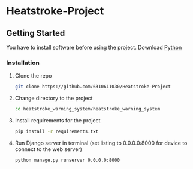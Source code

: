 # Heatstroke-Project
## Getting Started
You have to install software before using the project.
Download [Python](https://www.python.org/downloads/)


### Installation
1. Clone the repo
    ```sh
    git clone https://github.com/6310611030/Heatstroke-Project
    ```
2. Change directory to the project
    ```sh
    cd heatstroke_warning_system/heatstroke_warning_system
    ```
3. Install requirements for the project
    ```sh
    pip install -r requirements.txt
    ```
4. Run Django server in terminal (set listing to 0.0.0.0:8000 for device to connect to the web server)
    ```sh
    python manage.py runserver 0.0.0.0:8000
    ```

